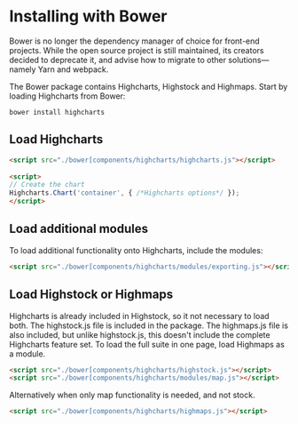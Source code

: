 Installing with Bower
===

Bower is no longer the dependency manager of choice for front-end projects. While the open source project is still maintained, its creators decided to deprecate it, and advise how to migrate to other solutions—namely Yarn and webpack.

The Bower package contains Highcharts, Highstock and Highmaps. Start by loading Highcharts from Bower:

`bower install highcharts`

Load Highcharts
---------------

```html
<script src="./bower[components/highcharts/highcharts.js"></script>  
    
<script>  
// Create the chart
Highcharts.Chart('container', { /*Highcharts options*/ });
</script>
```

Load additional modules
-----------------------

To load additional functionality onto Highcharts, include the modules:

```html
<script src="./bower[components/highcharts/modules/exporting.js"></script>
```

Load Highstock or Highmaps
--------------------------

Highcharts is already included in Highstock, so it not necessary to load both. The highstock.js file is included in the package. The highmaps.js file is also included, but unlike highstock.js, this doesn't include the complete Highcharts feature set. To load the full suite in one page, load Highmaps as a module.

```html
<script src="./bower[components/highcharts/highstock.js"></script>
<script src="./bower[components/highcharts/modules/map.js"></script>
```
    

Alternatively when only map functionality is needed, and not stock.

```html
<script src="./bower[components/highcharts/highmaps.js"></script>
```

